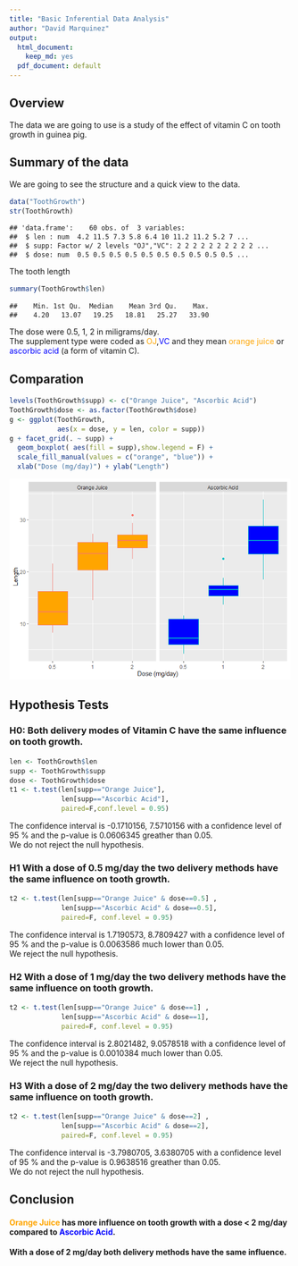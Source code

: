 ```yaml
---
title: "Basic Inferential Data Analysis"
author: "David Marquinez"
output:
  html_document:
    keep_md: yes
  pdf_document: default
---
```



## Overview  

The data we are going to use is a study of the effect of vitamin C on tooth growth in guinea pig.  

## Summary of the data  

We are going to see the structure and a quick view to the data.

```r
data("ToothGrowth")
str(ToothGrowth)
```

```
## 'data.frame':	60 obs. of  3 variables:
##  $ len : num  4.2 11.5 7.3 5.8 6.4 10 11.2 11.2 5.2 7 ...
##  $ supp: Factor w/ 2 levels "OJ","VC": 2 2 2 2 2 2 2 2 2 2 ...
##  $ dose: num  0.5 0.5 0.5 0.5 0.5 0.5 0.5 0.5 0.5 0.5 ...
```
The tooth length 

```r
summary(ToothGrowth$len)
```

```
##    Min. 1st Qu.  Median    Mean 3rd Qu.    Max. 
##    4.20   13.07   19.25   18.81   25.27   33.90
```
The dose were 0.5, 1, 2 in miligrams/day.  
The supplement type were coded as <span style='color: orange;'>OJ</span>,<span style='color: blue;'>VC</span> and they mean <span style='color: orange;'>orange juice</span> or <span style='color: blue;'>ascorbic acid</span> (a form of vitamin C).  

## Comparation   


```r
levels(ToothGrowth$supp) <- c("Orange Juice", "Ascorbic Acid")
ToothGrowth$dose <- as.factor(ToothGrowth$dose)
g <- ggplot(ToothGrowth, 
            aes(x = dose, y = len, color = supp))
g + facet_grid(. ~ supp) + 
  geom_boxplot( aes(fill = supp),show.legend = F) +
  scale_fill_manual(values = c("orange", "blue")) +
  xlab("Dose (mg/day)") + ylab("Length")
```

![](part2_files/figure-html/unnamed-chunk-3-1.png)<!-- -->

## Hypothesis Tests  

### H0: Both delivery modes of Vitamin C have the same influence on tooth growth. 


```r
len <- ToothGrowth$len
supp <- ToothGrowth$supp
dose <- ToothGrowth$dose
t1 <- t.test(len[supp=="Orange Juice"],
             len[supp=="Ascorbic Acid"],
             paired=F,conf.level = 0.95)
```

The confidence interval is -0.1710156, 7.5710156 with a confidence level of 95 % and the p-value is 0.0606345 greather than 0.05.  
We do not reject the null hypothesis.  

### H1 With a dose of 0.5 mg/day the two delivery methods have the same influence on tooth growth.  

```r
t2 <- t.test(len[supp=="Orange Juice" & dose==0.5] ,
             len[supp=="Ascorbic Acid" & dose==0.5],
             paired=F, conf.level = 0.95)
```

The confidence interval is 1.7190573, 8.7809427 with a confidence level of 95 % and the p-value is 0.0063586 much lower than 0.05.  
We  reject the null hypothesis.  

### H2 With a dose of 1 mg/day the two delivery methods have the same influence on tooth growth.  

```r
t2 <- t.test(len[supp=="Orange Juice" & dose==1] ,
             len[supp=="Ascorbic Acid" & dose==1], 
             paired=F, conf.level = 0.95)
```

The confidence interval is 2.8021482, 9.0578518 with a confidence level of 95 % and the p-value is 0.0010384 much lower than 0.05.  
We  reject the null hypothesis.  

### H3 With a dose of 2 mg/day the two delivery methods have the same influence on tooth growth.  

```r
t2 <- t.test(len[supp=="Orange Juice" & dose==2] ,
             len[supp=="Ascorbic Acid" & dose==2],
             paired=F, conf.level = 0.95)
```

The confidence interval is -3.7980705, 3.6380705 with a confidence level of 95 % and the p-value is 0.9638516 greather than 0.05.  
We  do not reject the null hypothesis.

## Conclusion  
#### **<span style='color: orange;'>Orange Juice</span>** has more influence on tooth growth with a dose < 2 mg/day compared to **<span style='color: blue;'>Ascorbic Acid</span>**.  
#### With a dose of 2 mg/day both delivery methods have the same influence.

